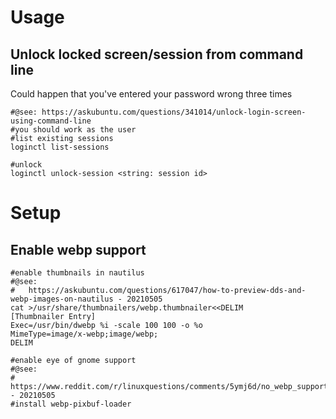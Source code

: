 # Usage

## Unlock locked screen/session from command line

Could happen that you've entered your password wrong three times

```
#@see: https://askubuntu.com/questions/341014/unlock-login-screen-using-command-line
#you should work as the user
#list existing sessions
loginctl list-sessions

#unlock
loginctl unlock-session <string: session id>
```

# Setup

## Enable webp support

```
#enable thumbnails in nautilus
#@see:
#   https://askubuntu.com/questions/617047/how-to-preview-dds-and-webp-images-on-nautilus - 20210505
cat >/usr/share/thumbnailers/webp.thumbnailer<<DELIM
[Thumbnailer Entry]
Exec=/usr/bin/dwebp %i -scale 100 100 -o %o
MimeType=image/x-webp;image/webp;
DELIM

#enable eye of gnome support
#@see:
#   https://www.reddit.com/r/linuxquestions/comments/5ymj6d/no_webp_support_in_eye_of_gnome/ - 20210505
#install webp-pixbuf-loader
```
